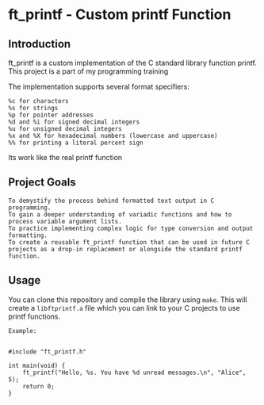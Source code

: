 # ft_printf - Custom printf Function

## Introduction

ft_printf is a custom implementation of the C standard library function printf. 
This project is a part of my programming training

The implementation supports several format specifiers: 

    %c for characters
    %s for strings
    %p for pointer addresses
    %d and %i for signed decimal integers
    %u for unsigned decimal integers
    %x and %X for hexadecimal numbers (lowercase and uppercase)
    %% for printing a literal percent sign

Its work like the real printf function

## Project Goals

    To demystify the process behind formatted text output in C programming.
    To gain a deeper understanding of variadic functions and how to process variable argument lists.
    To practice implementing complex logic for type conversion and output formatting.
    To create a reusable ft_printf function that can be used in future C projects as a drop-in replacement or alongside the standard printf function.

##  Usage
You can clone this repository and compile the library using `make`. This will create a `libftprintf.a` file which you can link to your C projects to use printf functions.

``` 
Example:


#include "ft_printf.h"

int main(void) {
    ft_printf("Hello, %s. You have %d unread messages.\n", "Alice", 5);
    return 0;
}
```  
